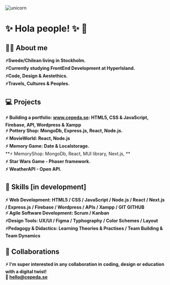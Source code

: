 ![unicorn](https://user-images.githubusercontent.com/90833582/149617898-5cc94713-27d2-4d51-951b-4d1a9198a6c6.jpg)

# :sparkles:	 Hola people! :sparkles:	 :unicorn:
## :superhero_woman: About me
 **:zap:Swede/Chilean living in Stockholm.**<br>
 **:zap:Currently studying FrontEnd Development at HyperIsland.** <br>
 **:zap:Code, Design & Aestethics.** <br>
  **:zap:Travels, Cultures & Peoples.**


## :computer:	 Projects 

 **:zap: Building a portfolio: www.cepeda.se: HTML5, CSS & JavaScript, Firebase, API, Wordpress & Xampp**<br>
 **:zap: Pottery Shop: MongoDb, Express.js, React, Node.js.**<br>
 **:zap: MovieWorld: React, Node.js**<br>
  **:zap: Memory Game: Date & Localstorage.**<br>
    **:zap: MemoryShop: MongoDb, React, MUI library, Next.js, **<br>
      **:zap: Star Wars Game - Phaser framework.**<br>
        **:zap: WeatherAPI - Open API.**<br>
  
## :mechanical_arm: Skills [in development]
 **:zap: Web Development:  HTML5 / CSS / JavaScript / Node.js / React /  Next.js / Express.js  / Firebase / Wordpress /  APIs / Xampp / GIT  GITHUB**  
 **:zap: Agile Software Development: Scrum / Kanban** <br>
      **:zap:Design Tools: UX/UI / Figma  / Typhography / Color Schemes / Layout**           
          **:zap:Pedagogy & Didactics: Learning Theories & Practises / Team Building & Team Dynamics**
          
 ## :clinking_glasses: Collaborations
  **:zap: I'm super interested in any collaboration in coding, design or education with a digital twist!**<br>
   **:email: hello@cepeda.se**<br>
   
  
